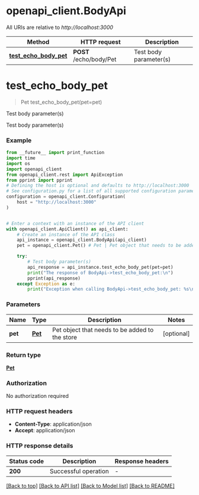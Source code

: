 # openapi_client.BodyApi

All URIs are relative to *http://localhost:3000*

Method | HTTP request | Description
------------- | ------------- | -------------
[**test_echo_body_pet**](BodyApi.md#test_echo_body_pet) | **POST** /echo/body/Pet | Test body parameter(s)


# **test_echo_body_pet**
> Pet test_echo_body_pet(pet=pet)

Test body parameter(s)

Test body parameter(s)

### Example

```python
from __future__ import print_function
import time
import os
import openapi_client
from openapi_client.rest import ApiException
from pprint import pprint
# Defining the host is optional and defaults to http://localhost:3000
# See configuration.py for a list of all supported configuration parameters.
configuration = openapi_client.Configuration(
    host = "http://localhost:3000"
)


# Enter a context with an instance of the API client
with openapi_client.ApiClient() as api_client:
    # Create an instance of the API class
    api_instance = openapi_client.BodyApi(api_client)
    pet = openapi_client.Pet() # Pet | Pet object that needs to be added to the store (optional)

    try:
        # Test body parameter(s)
        api_response = api_instance.test_echo_body_pet(pet=pet)
        print("The response of BodyApi->test_echo_body_pet:\n")
        pprint(api_response)
    except Exception as e:
        print("Exception when calling BodyApi->test_echo_body_pet: %s\n" % e)
```

### Parameters

Name | Type | Description  | Notes
------------- | ------------- | ------------- | -------------
 **pet** | [**Pet**](Pet.md)| Pet object that needs to be added to the store | [optional] 

### Return type

[**Pet**](Pet.md)

### Authorization

No authorization required

### HTTP request headers

 - **Content-Type**: application/json
 - **Accept**: application/json

### HTTP response details
| Status code | Description | Response headers |
|-------------|-------------|------------------|
**200** | Successful operation |  -  |

[[Back to top]](#) [[Back to API list]](../README.md#documentation-for-api-endpoints) [[Back to Model list]](../README.md#documentation-for-models) [[Back to README]](../README.md)

